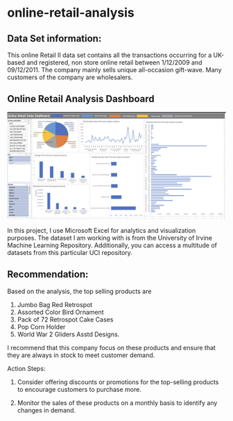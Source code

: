 # online-retail-analysis

## Data Set information:

This online Retail II data set contains all the transactions occurring for a UK-based and registered, non store online retail between 1/12/2009 and 09/12/2011. The company mainly sells unique all-occasion gift-wave. Many customers of the company are wholesalers.

## Online Retail Analysis Dashboard
<img src="./Image/online-retail-sales-dashboard.png">

In this project, I use Microsoft Excel for analytics and visualization purposes. The dataset I am working with is from the University of Irvine Machine Learning Repository. Additionally, you can access a multitude of datasets from this particular UCI repository.

## Recommendation:

Based on the analysis, the top selling products are 
1. Jumbo Bag Red Retrospot
2. Assorted Color Bird Ornament
3. Pack of 72 Retrospot Cake Cases
4. Pop Corn Holder
5. World War 2 Gliders Asstd Designs.

I recommend that this company focus on these products and ensure that they are always in stock to meet customer demand.

Action Steps:

1. Consider offering discounts or promotions for the top-selling products to encourage customers to purchase more.

2. Monitor the sales of these products on a monthly basis to identify any changes in demand.